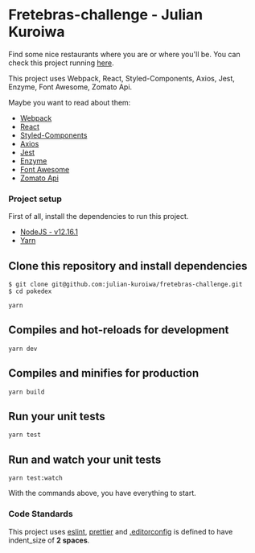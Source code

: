 # Fretebras-challenge - Julian Kuroiwa
Find some nice restaurants where you are or where you'll be.
You can check this project running [here](https://laughing-curran-a7cc3f.netlify.app/).

This project uses Webpack, React, Styled-Components, Axios, Jest, Enzyme, Font Awesome, Zomato Api.

Maybe you want to read about them:
- [Webpack](https://webpack.js.org/)
- [React](https://reactjs.org/)
- [Styled-Components](https://styled-components.com/)
- [Axios](https://github.com/axios/axios)
- [Jest](https://jestjs.io/)
- [Enzyme](https://enzymejs.github.io/enzyme/)
- [Font Awesome](https://fontawesome.com/)
- [Zomato Api](https://developers.zomato.com/documentation?lang=en)

### Project setup

First of all, install the dependencies to run this project.
- [NodeJS - v12.16.1](https://nodejs.org/en/)
- [Yarn](https://yarnpkg.com/getting-started/install)

## Clone this repository and install dependencies
```
$ git clone git@github.com:julian-kuroiwa/fretebras-challenge.git
$ cd pokedex
```

```
yarn
```

## Compiles and hot-reloads for development
```
yarn dev
```

## Compiles and minifies for production
```
yarn build
```

## Run your unit tests
```
yarn test
```

## Run and watch your unit tests
```
yarn test:watch
```

With the commands above, you have everything to start.

### Code Standards

This project uses [eslint](http://eslint.org/), [prettier](https://prettier.io/) and [.editorconfig](https://github.com/julian-kuroiwa/dasa-challenge/blob/master/.editorconfig) is defined to have indent_size of **2 spaces**.
